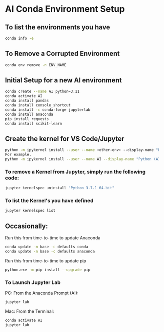 # AI Conda Environment Setup

## To list the environments you have

``` Bash
conda info -e
```

## To Remove a Corrupted Environment

``` Bash
conda env remove -n ENV_NAME
```

## Initial Setup for a new AI environment

``` Bash
conda create --name AI python=3.11
conda activate AI
conda install pandas
conda install console_shortcut
conda install -c conda-forge jupyterlab
conda install anaconda
pip install requests
conda install scikit-learn
```

## Create the kernel for VS Code/Jupyter

``` Bash
python -m ipykernel install --user --name <other-env> --display-name "Python (<other-env>)"
For example,
python -m ipykernel install --user --name AI --display-name "Python (AI)"
```
### To remove a Kernel from Jupyter, simply run the following code:

``` Bash
jupyter kernelspec uninstall "Python 3.7.1 64-bit"
```

### To list the Kernel's you have defined

``` Bash
jupyter kernelspec list
```

## Occasionally:

Run this from time-to-time to update Anaconda

``` Bash
conda update -n base -c defaults conda
conda update -n base -c defaults anaconda
```

Run this from time-to-time to update pip

``` Bash
python.exe -m pip install --upgrade pip
```

### To Launch Jupyter Lab

PC:  From the Anaconda Prompt (AI):

``` Bash
jupyter lab
```

Mac:  From the Terminal:

``` Bash
conda activate AI
jupyter lab
```
